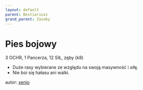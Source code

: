 ```yaml
---
layout: default
parent: Bestiariusz
grand_parent: Zasoby
---
```


# Pies bojowy

3 OCHR, 1 Pancerza, 12 SIŁ, zęby (k8)  

- Duże rasy wybierane ze względu na swoją masywność i siłę.  
- Nie boi się hałasu ani walki.  

autor: [xenio](https://xenioinabottle.blogspot.com)
